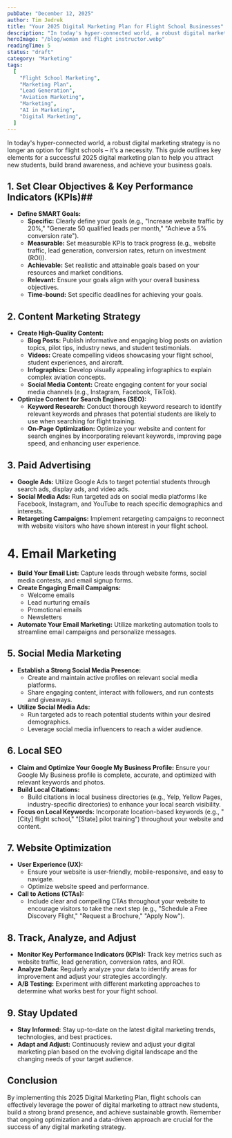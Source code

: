 ```yaml
---
pubDate: "December 12, 2025"
author: Tim Jedrek
title: "Your 2025 Digital Marketing Plan for Flight School Businesses"
description: "In today's hyper-connected world, a robust digital marketing strategy is no longer an option for flight schools – it's a necessity. This guide outlines key elements for a successful 2025 digital marketing plan to help you attract new students, build brand awareness, and achieve your business goals."
heroImage: "/blog/woman and flight instructor.webp"
readingTime: 5
status: "draft"
category: "Marketing"
tags:
  [
    "Flight School Marketing",
    "Marketing Plan",
    "Lead Generation",
    "Aviation Marketing",
    "Marketing",
    "AI in Marketing",
    "Digital Marketing",
  ]
---
```


In today's hyper-connected world, a robust digital marketing strategy is no longer an option for flight schools – it's a necessity. This guide outlines key elements for a successful 2025 digital marketing plan to help you attract new students, build brand awareness, and achieve your business goals.

## 1. Set Clear Objectives & Key Performance Indicators (KPIs)##

- **Define SMART Goals:**
  - **Specific:** Clearly define your goals (e.g., "Increase website traffic by 20%," "Generate 50 qualified leads per month," "Achieve a 5% conversion rate").
  - **Measurable:** Set measurable KPIs to track progress (e.g., website traffic, lead generation, conversion rates, return on investment (ROI)).
  - **Achievable:** Set realistic and attainable goals based on your resources and market conditions.
  - **Relevant:** Ensure your goals align with your overall business objectives.
  - **Time-bound:** Set specific deadlines for achieving your goals.

## 2. Content Marketing Strategy

- **Create High-Quality Content:**
  - **Blog Posts:** Publish informative and engaging blog posts on aviation topics, pilot tips, industry news, and student testimonials.
  - **Videos:** Create compelling videos showcasing your flight school, student experiences, and aircraft.
  - **Infographics:** Develop visually appealing infographics to explain complex aviation concepts.
  - **Social Media Content:** Create engaging content for your social media channels (e.g., Instagram, Facebook, TikTok).
- **Optimize Content for Search Engines (SEO):**
  - **Keyword Research:** Conduct thorough keyword research to identify relevant keywords and phrases that potential students are likely to use when searching for flight training.
  - **On-Page Optimization:** Optimize your website and content for search engines by incorporating relevant keywords, improving page speed, and enhancing user experience.

## 3. Paid Advertising

- **Google Ads:** Utilize Google Ads to target potential students through search ads, display ads, and video ads.
- **Social Media Ads:** Run targeted ads on social media platforms like Facebook, Instagram, and YouTube to reach specific demographics and interests.
- **Retargeting Campaigns:** Implement retargeting campaigns to reconnect with website visitors who have shown interest in your flight school.

# 4. Email Marketing

- **Build Your Email List:** Capture leads through website forms, social media contests, and email signup forms.
- **Create Engaging Email Campaigns:**
  - Welcome emails
  - Lead nurturing emails
  - Promotional emails
  - Newsletters
- **Automate Your Email Marketing:** Utilize marketing automation tools to streamline email campaigns and personalize messages.

## 5. Social Media Marketing

- **Establish a Strong Social Media Presence:**
  - Create and maintain active profiles on relevant social media platforms.
  - Share engaging content, interact with followers, and run contests and giveaways.
- **Utilize Social Media Ads:**
  - Run targeted ads to reach potential students within your desired demographics.
  - Leverage social media influencers to reach a wider audience.

## 6. Local SEO

- **Claim and Optimize Your Google My Business Profile:** Ensure your Google My Business profile is complete, accurate, and optimized with relevant keywords and photos.
- **Build Local Citations:**
  - Build citations in local business directories (e.g., Yelp, Yellow Pages, industry-specific directories) to enhance your local search visibility.
- **Focus on Local Keywords:** Incorporate location-based keywords (e.g., "[City] flight school," "[State] pilot training") throughout your website and content.

## 7. Website Optimization

- **User Experience (UX):**
  - Ensure your website is user-friendly, mobile-responsive, and easy to navigate.
  - Optimize website speed and performance.
- **Call to Actions (CTAs):**
  - Include clear and compelling CTAs throughout your website to encourage visitors to take the next step (e.g., "Schedule a Free Discovery Flight," "Request a Brochure," "Apply Now").

## 8. Track, Analyze, and Adjust

- **Monitor Key Performance Indicators (KPIs):** Track key metrics such as website traffic, lead generation, conversion rates, and ROI.
- **Analyze Data:** Regularly analyze your data to identify areas for improvement and adjust your strategies accordingly.
- **A/B Testing:** Experiment with different marketing approaches to determine what works best for your flight school.

## 9. Stay Updated

- **Stay Informed:** Stay up-to-date on the latest digital marketing trends, technologies, and best practices.
- **Adapt and Adjust:** Continuously review and adjust your digital marketing plan based on the evolving digital landscape and the changing needs of your target audience.

## Conclusion

By implementing this 2025 Digital Marketing Plan, flight schools can effectively leverage the power of digital marketing to attract new students, build a strong brand presence, and achieve sustainable growth. Remember that ongoing optimization and a data-driven approach are crucial for the success of any digital marketing strategy.
